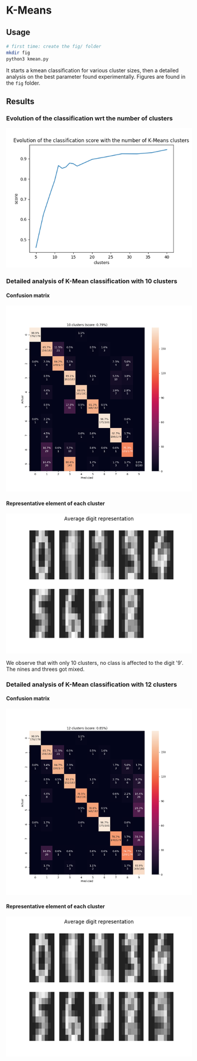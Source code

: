 # K-Means

## Usage
```sh
# first time: create the fig/ folder
mkdir fig
python3 kmean.py
```
It starts a kmean classification for various cluster sizes, then a detailed analysis on the best parameter found experimentally.
Figures are found in the `fig` folder.

## Results

### Evolution of the classification wrt the number of clusters

![](doc/score_comparison.png)



### Detailed analysis of K-Mean classification with 10 clusters

#### Confusion matrix
![](doc/confusion_10_clusters.png)

#### Representative element of each cluster
![](doc/digits_10_clusters.png)

We observe that with only 10 clusters, no class is affected to the digit '9'. The nines and threes got mixed.


### Detailed analysis of K-Mean classification with 12 clusters

#### Confusion matrix
![](doc/confusion_12_clusters.png)

#### Representative element of each cluster
![](doc/digits_12_clusters.png)

